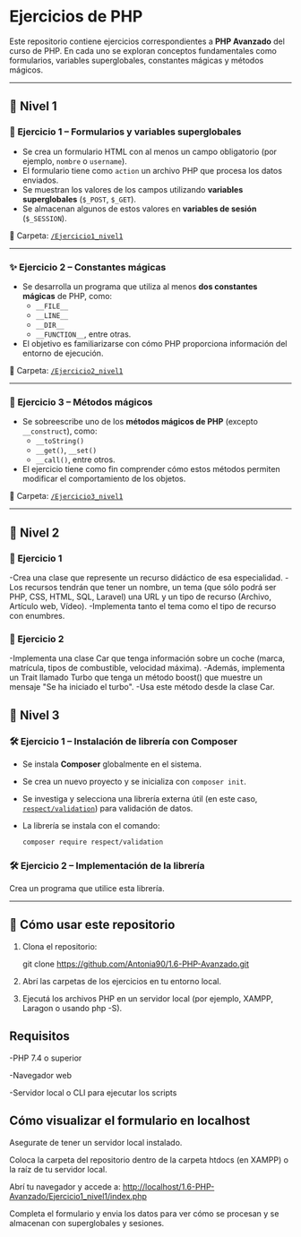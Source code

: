 # Ejercicios de PHP

Este repositorio contiene ejercicios correspondientes a **PHP Avanzado** del curso de PHP. En cada uno se exploran conceptos fundamentales como formularios, variables superglobales, constantes mágicas y métodos mágicos.

---

## 📂 Nivel 1

### 📝 Ejercicio 1 – Formularios y variables superglobales

- Se crea un formulario HTML con al menos un campo obligatorio (por ejemplo, `nombre` o `username`).
- El formulario tiene como `action` un archivo PHP que procesa los datos enviados.
- Se muestran los valores de los campos utilizando **variables superglobales** (`$_POST`, `$_GET`).
- Se almacenan algunos de estos valores en **variables de sesión** (`$_SESSION`).

📁 Carpeta: [`/Ejercicio1_nivel1`](./Ejercicio1_nivel1)

---

### ✨ Ejercicio 2 – Constantes mágicas

- Se desarrolla un programa que utiliza al menos **dos constantes mágicas** de PHP, como:
  - `__FILE__`
  - `__LINE__`
  - `__DIR__`
  - `__FUNCTION__`, entre otras.
- El objetivo es familiarizarse con cómo PHP proporciona información del entorno de ejecución.

📁 Carpeta: [`/Ejercicio2_nivel1`](./Ejercicio2_nivel1)

---

### 🧙 Ejercicio 3 – Métodos mágicos

- Se sobreescribe uno de los **métodos mágicos de PHP** (excepto `__construct`), como:
  - `__toString()`
  - `__get()`, `__set()`
  - `__call()`, entre otros.
- El ejercicio tiene como fin comprender cómo estos métodos permiten modificar el comportamiento de los objetos.

📁 Carpeta: [`/Ejercicio3_nivel1`](./Ejercicio3_nivel1)

---

## 📂 Nivel 2

### 📝 Ejercicio 1

-Crea una clase que represente un recurso didáctico de esa especialidad.
-Los recursos tendrán que tener un nombre, un tema (que sólo podrá ser PHP, CSS, HTML, SQL, Laravel) una URL y un tipo de recurso (Archivo, Artículo web, Vídeo).
-Implementa tanto el tema como el tipo de recurso con enumbres.

### 📝 Ejercicio 2

-Implementa una clase Car que tenga información sobre un coche (marca, matrícula, tipos de combustible, velocidad máxima).
-Además, implementa un Trait llamado Turbo que tenga un método boost() que muestre un mensaje "Se ha iniciado el turbo".
-Usa este método desde la clase Car.

## 📂 Nivel 3

### 🛠️ Ejercicio 1 – Instalación de librería con Composer

- Se instala **Composer** globalmente en el sistema.
- Se crea un nuevo proyecto y se inicializa con `composer init`.
- Se investiga y selecciona una librería externa útil (en este caso, [`respect/validation`](https://respect-validation.readthedocs.io/en/latest/)) para validación de datos.
- La librería se instala con el comando:

  ```bash
  composer require respect/validation

### 🛠️ Ejercicio 2 – Implementación de la librería

Crea un programa que utilice esta librería.

---

## 🚀 Cómo usar este repositorio

1. Clona el repositorio:

   git clone <https://github.com/Antonia90/1.6-PHP-Avanzado.git>

2. Abrí las carpetas de los ejercicios en tu entorno local.

3. Ejecutá los archivos PHP en un servidor local (por ejemplo, XAMPP, Laragon o usando php -S).

## Requisitos

-PHP 7.4 o superior

-Navegador web

-Servidor local o CLI para ejecutar los scripts

## Cómo visualizar el formulario en localhost

Asegurate de tener un servidor local instalado.

Coloca la carpeta del repositorio dentro de la carpeta htdocs (en XAMPP) o la raíz de tu servidor local.

Abrí tu navegador y accede a: <http://localhost/1.6-PHP-Avanzado/Ejercicio1_nivel1/index.php>

Completa el formulario y envia los datos para ver cómo se procesan y se almacenan con superglobales y sesiones.
